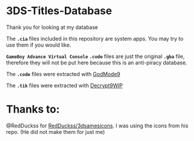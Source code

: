# 3DS-Titles-Database

Thank you for looking at my database

The **`.cia`** files included in this repository are system apps. You may try to use them if you would like.

**`GameBoy Advance Virtual Console`** **`.code`** files are just the original **`.gba`** file, therefore they will not be put here because this is an anti-piracy database.

The **`.code`** files were extracted with [GodMode9](https://github.com/d0k3/GodMode9)

The **`.tik`** files were extracted with [Decrypt9WIP](https://github.com/d0k3/Decrypt9WIP)

# Thanks to:

@RedDuckss for [RedDuckss/3dsamesicons](https://github.com/RedDuckss/3dsgamesicons). I was using the icons from his repo. (He did not make them for just me)
